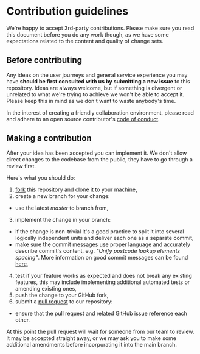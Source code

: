 # Contribution guidelines

We're happy to accept 3rd-party contributions. Please make sure you read this document before you do any work though,
as we have some expectations related to the content and quality of change sets.


## Before contributing

Any ideas on the user journeys and general service experience you may have **should be first consulted
with us by submitting a new issue** to this repository. Ideas are always welcome, but if something is divergent or unrelated
to what we're trying to achieve we won't be able to accept it. Please keep this in mind as we don't want to waste anybody's time.

In the interest of creating a friendly collaboration environment, please read and adhere to an open source contributor's
[code of conduct](http://contributor-covenant.org/version/1/4/).

## Making a contribution

After your idea has been accepted you can implement it. We don't allow direct changes to the codebase from the public,
they have to go through a review first.

Here's what you should do:
1. [fork](https://help.github.com/articles/fork-a-repo/) this repository and clone it to your machine,
2. create a new branch for your change:
 * use the latest *master* to branch from,
3. implement the change in your branch:
 * if the change is non-trivial it's a good practice to split it into several logically independent units and deliver
   each one as a separate commit,
 * make sure the commit messages use proper language and accurately describe commit's content, e.g. *"Unify postcode lookup elements spacing"*.
   More information on good commit messages can be found [here](http://chris.beams.io/posts/git-commit/),
4. test if your feature works as expected and does not break any existing features, this may include implementing additional automated tests or amending existing ones,
5. push the change to your GitHub fork,
6. submit a [pull request](https://help.github.com/articles/creating-a-pull-request-from-a-fork/) to our repository:
 * ensure that the pull request and related GitHub issue reference each other.

At this point the pull request will wait for someone from our team to review. It may be accepted straight away,
or we may ask you to make some additional amendments before incorporating it into the main branch.

